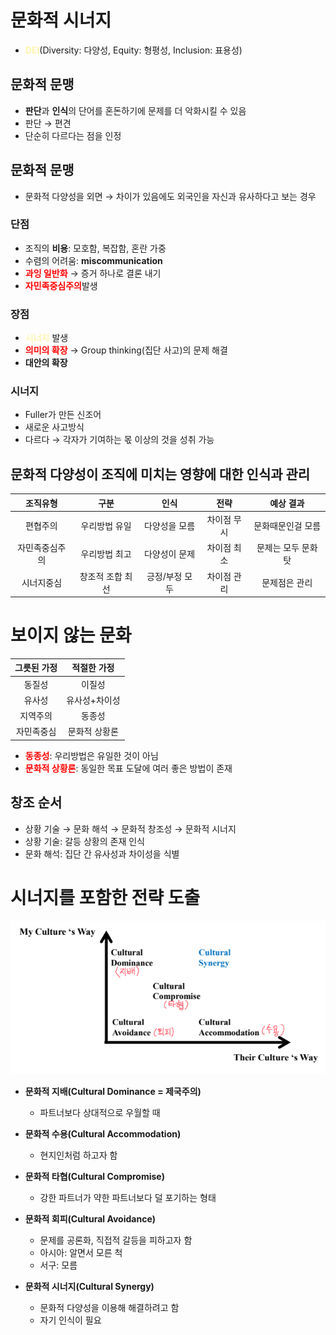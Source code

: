 # 문화적 시너지
- <span style="color:#fff5b1">**DEI**</span>(Diversity: 다양성, Equity: 형평성, Inclusion: 표용성)

## **문화적 문맹**
- **판단**과 **인식**의 단어를 혼돈하기에 문제를 더 악화시킬 수 있음
- 판단 → 편견
- 단순히 다르다는 점을 인정

## **문화적 문맹**
- 문화적 다양성을 외면 → 차이가 있음에도 외국인을 자신과 유사하다고 보는 경우

### **단점**
- 조직의 **비용**: 모호함, 복잡함, 혼란 가중
- 수렴의 어려움: **miscommunication**
- <span style="color:red">**과잉 일반화**</span> → 증거 하나로 결론 내기
- <span style="color:red">**자민족중심주의**</span>발생

### **장점**
- <span style="color:#fff5b1">**시너지**</span> 발생
- <span style="color:red">**의미의 확장**</span> → Group thinking(집단 사고)의 문제 해결
- **대안의 확장**

### **시너지**
- Fuller가 만든 신조어
- 새로운 사고방식
- 다르다 → 각자가 기여하는 몫 이상의 것을 성취 가능

## 문화적 다양성이 조직에 미치는 영향에 대한 인식과 관리

|   조직유형   |     구분     |    인식     |   전략  |    예상 결과    |
|:----------:|:------------:|:----------:|:-------:|:--------------:|
|편협주의     |우리방법 유일   |다양성을 모름 |차이점 무시|문화때문인걸 모름 |
|자민족중심주의|우리방법 최고   |다양성이 문제 |차이점 최소|문제는 모두 문화 탓|
|시너지중심    |창조적 조합 최선|긍정/부정 모두|차이점 관리|문제점은 관리    |

# 보이지 않는 문화

| 그릇된 가정 | 적절한 가정 |
|:---------:|:----------:|
|동질성      |이질성       |
|유사성      |유사성+차이성 |
|지역주의    |동종성       |
|자민족중심   |문화적 상황론|

- <span style="color:red">**동종성**</span>: 우리방법은 유일한 것이 아님
- <span style="color:red">**문화적 상황론**</span>: 동일한 목표 도달에 여러 좋은 방법이 존재

## 창조 순서
- 상황 기술 → 문화 해석 → 문화적 창조성 → 문화적 시너지
- 상황 기술: 갈등 상황의 존재 인식
- 문화 해석: 집단 간 유사성과 차이성을 식별

# **시너지를 포함한 전략 도출**

![alt text](../img/5_문화적_시너지_전략.png)

- **문화적 지배(Cultural Dominance = 제국주의)**
    + 파트너보다 상대적으로 우월할 때

- **문화적 수용(Cultural Accommodation)**
    + 현지인처럼 하고자 함

- **문화적 타협(Cultural Compromise)**
    + 강한 파트너가 약한 파트너보다 덜 포기하는 형태

- **문화적 회피(Cultural Avoidance)**
    + 문제를 공론화, 직접적 갈등을 피하고자 함
    + 아시아: 알면서 모른 척
    + 서구: 모름

- **문화적 시너지(Cultural Synergy)**
    + 문화적 다양성을 이용해 해결하려고 함
    + 자기 인식이 필요